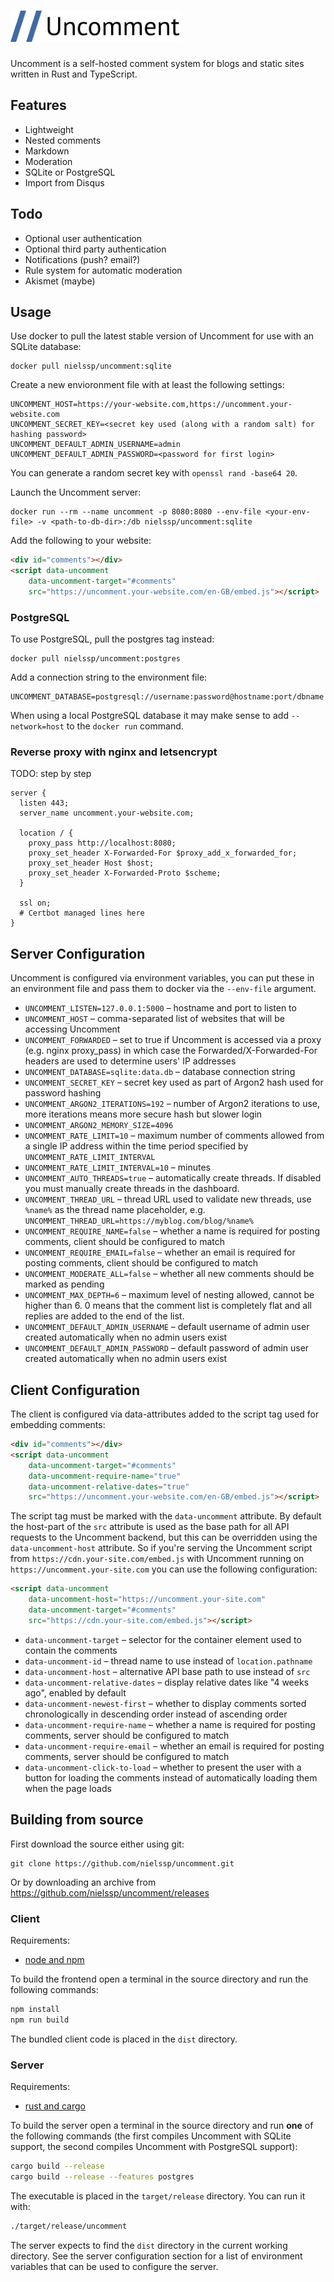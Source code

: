 <h1><img src="client/dashboard/static/logo.svg" height=50 alt="Uncomment"/></h1>

Uncomment is a self-hosted comment system for blogs and static sites written in Rust and TypeScript.

## Features

* Lightweight
* Nested comments
* Markdown
* Moderation
* SQLite or PostgreSQL
* Import from Disqus

## Todo

* Optional user authentication
* Optional third party authentication
* Notifications (push? email?)
* Rule system for automatic moderation
* Akismet (maybe)

## Usage

Use docker to pull the latest stable version of Uncomment for use with an SQLite database:

```
docker pull nielssp/uncomment:sqlite
```

Create a new envioronment file with at least the following settings:

```
UNCOMMENT_HOST=https://your-website.com,https://uncomment.your-website.com
UNCOMMENT_SECRET_KEY=<secret key used (along with a random salt) for hashing password>
UNCOMMENT_DEFAULT_ADMIN_USERNAME=admin
UNCOMMENT_DEFAULT_ADMIN_PASSWORD=<password for first login>
```

You can generate a random secret key with `openssl rand -base64 20`.

Launch the Uncomment server:

```
docker run --rm --name uncomment -p 8080:8080 --env-file <your-env-file> -v <path-to-db-dir>:/db nielssp/uncomment:sqlite
````

Add the following to your website:

```html
<div id="comments"></div>
<script data-uncomment
    data-uncomment-target="#comments"
    src="https://uncomment.your-website.com/en-GB/embed.js"></script>
```

### PostgreSQL

To use PostgreSQL, pull the postgres tag instead:

```
docker pull nielssp/uncomment:postgres
```

Add a connection string to the environment file:

```
UNCOMMENT_DATABASE=postgresql://username:password@hostname:port/dbname
```

When using a local PostgreSQL database it may make sense to add `--network=host` to the `docker run` command.

### Reverse proxy with nginx and letsencrypt

TODO: step by step

```nginx
server {
  listen 443;
  server_name uncomment.your-website.com;

  location / {
    proxy_pass http://localhost:8080;
    proxy_set_header X-Forwarded-For $proxy_add_x_forwarded_for;
    proxy_set_header Host $host;
    proxy_set_header X-Forwarded-Proto $scheme;
  }

  ssl on;
  # Certbot managed lines here
}
```

## Server Configuration

Uncomment is configured via environment variables, you can put these in an environment file and pass them to docker via the `--env-file` argument.

* `UNCOMMENT_LISTEN=127.0.0.1:5000` &ndash; hostname and port to listen to
* `UNCOMMENT_HOST` &ndash; comma-separated list of websites that will be accessing Uncomment
* `UNCOMMENT_FORWARDED` &ndash; set to true if Uncomment is accessed via a proxy (e.g. nginx proxy_pass) in which case the Forwarded/X-Forwarded-For headers are used to determine users' IP addresses
* `UNCOMMENT_DATABASE=sqlite:data.db` &ndash; database connection string
* `UNCOMMENT_SECRET_KEY` &ndash; secret key used as part of Argon2 hash used for password hashing
* `UNCOMMENT_ARGON2_ITERATIONS=192` &ndash; number of Argon2 iterations to use, more iterations means more secure hash but slower login
* `UNCOMMENT_ARGON2_MEMORY_SIZE=4096`
* `UNCOMMENT_RATE_LIMIT=10` &ndash; maximum number of comments allowed from a single IP address within the time period specified by `UNCOMMENT_RATE_LIMIT_INTERVAL`
* `UNCOMMENT_RATE_LIMIT_INTERVAL=10` &ndash; minutes
* `UNCOMMENT_AUTO_THREADS=true` &ndash; automatically create threads. If disabled you must manually create threads in the dashboard.
* `UNCOMMENT_THREAD_URL` &ndash; thread URL used to validate new threads, use `%name%` as the thread name placeholder, e.g. `UNCOMMENT_THREAD_URL=https://myblog.com/blog/%name%`
* `UNCOMMENT_REQUIRE_NAME=false` &ndash; whether a name is required for posting comments, client should be configured to match
* `UNCOMMENT_REQUIRE_EMAIL=false` &ndash; whether an email is required for posting comments, client should be configured to match
* `UNCOMMENT_MODERATE_ALL=false` &ndash; whether all new comments should be marked as pending
* `UNCOMMENT_MAX_DEPTH=6` &ndash; maximum level of nesting allowed, cannot be higher than 6. 0 means that the comment list is completely flat and all replies are added to the end of the list.
* `UNCOMMENT_DEFAULT_ADMIN_USERNAME` &ndash; default username of admin user created automatically when no admin users exist
* `UNCOMMENT_DEFAULT_ADMIN_PASSWORD` &ndash; default password of admin user created automatically when no admin users exist

## Client Configuration

The client is configured via data-attributes added to the script tag used for embedding comments:

```html
<div id="comments"></div>
<script data-uncomment
    data-uncomment-target="#comments"
    data-uncomment-require-name="true"
    data-uncomment-relative-dates="true"
    src="https://uncomment.your-website.com/en-GB/embed.js"></script>
```

The script tag must be marked with the `data-uncomment` attribute. By default the host-part of the `src` attribute is used as the base path for all API requests to the Uncomment backend, but this can be overridden using the `data-uncomment-host` attribute. So if you're serving the Uncomment script from `https://cdn.your-site.com/embed.js` with Uncomment running on `https://uncomment.your-site.com` you can use the following configuration:

```html
<script data-uncomment
    data-uncomment-host="https://uncomment.your-site.com"
    data-uncomment-target="#comments"
    src="https://cdn.your-site.com/embed.js"></script>
```

* `data-uncomment-target` &ndash; selector for the container element used to contain the comments
* `data-uncomment-id` &ndash; thread name to use instead of `location.pathname`
* `data-uncomment-host` &ndash; alternative API base path to use instead of `src`
* `data-uncomment-relative-dates` &ndash; display relative dates like "4 weeks ago", enabled by default
* `data-uncomment-newest-first` &ndash; whether to display comments sorted chronologically in descending order instead of ascending order
* `data-uncomment-require-name` &ndash; whether a name is required for posting comments, server should be configured to match
* `data-uncomment-require-email` &ndash; whether an email is required for posting comments, server should be configured to match
* `data-uncomment-click-to-load` &ndash; whether to present the user with a button for loading the comments instead of automatically loading them when the page loads

## Building from source

First download the source either using git:

```
git clone https://github.com/nielssp/uncomment.git
```

Or by downloading an archive from https://github.com/nielssp/uncomment/releases

### Client

Requirements:

* [node and npm](https://nodejs.org/en/)

To build the frontend open a terminal in the source directory and run the following commands:

```sh
npm install
npm run build
```

The bundled client code is placed in the `dist` directory.

### Server

Requirements:

* [rust and cargo](https://www.rust-lang.org/learn/get-started)

To build the server open a terminal in the source directory and run **one** of the following commands (the first compiles Uncomment with SQLite support, the second compiles Uncomment with PostgreSQL support):

```sh
cargo build --release
cargo build --release --features postgres
```

The executable is placed in the `target/release` directory. You can run it with:

```sh
./target/release/uncomment
```

The server expects to find the `dist` directory in the current working directory. See the server configuration section for a list of environment variables that can be used to configure the server.
